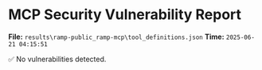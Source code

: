 # MCP Security Vulnerability Report
**File:** `results\ramp-public_ramp-mcp\tool_definitions.json`
**Time:** `2025-06-21 04:15:51`

✅ No vulnerabilities detected.